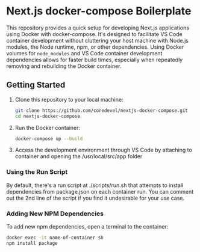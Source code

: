 # Next.js docker-compose Boilerplate

This repository provides a quick setup for developing Next.js applications using Docker with docker-compose. It's designed to facilitate VS Code container development without cluttering your host machine with Node.js modules, the Node runtime, npm, or other dependencies. Using Docker volumes for `node_modules` and VS Code container development dependencies allows for faster build times, especially when repeatedly removing and rebuilding the Docker container.

## Getting Started

1. Clone this repository to your local machine:

   ```sh
   git clone https://github.com/coredevel/nextjs-docker-compose.git
   cd nextjs-docker-compose
   ```

2. Run the Docker container:

    ```sh
    docker-compose up --build
    ```

3. Access the development environment through VS Code by attaching to container and opening the /usr/local/src/app folder

### Using the Run Script

By default, there's a run script at ./scripts/run.sh that attempts to install dependencies from package.json on each container run. You can comment out the 2nd line of the script if you find it undesirable for your use case.

### Adding New NPM Dependencies

To add new npm dependencies, open a terminal to the container:

```sh
docker exec -it name-of-container sh
npm install package
```